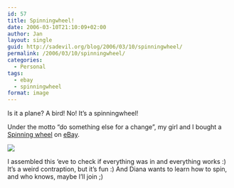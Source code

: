 ```yaml
---
id: 57
title: Spinningwheel!
date: 2006-03-10T21:10:09+02:00
author: Jan
layout: single
guid: http://sadevil.org/blog/2006/03/10/spinningwheel/
permalink: /2006/03/10/spinningwheel/
categories:
  - Personal
tags:
  - ebay
  - spinningwheel
format: image
---
```

Is it a plane? A bird! No! It&#8217;s a spinningwheel!

Under the motto &#8220;do something else for a change&#8221;, my girl and I bought a <a href="https://sadevil.org/piwigo/index.php/category/92-spinning" target="_blank">Spinning wheel</a> on <a href="http://cgi.benl.ebay.be/ws/eBayISAPI.dll?ViewItem&rd=1&item=8264090330&ssPageName=STRK:MEWN:IT" target="_blank">eBay</a>.

![]("/assets/images/2006/03/small_IMG_1595-sm.jpg) 

I assembled this &#8216;eve to check if everything was in and everything works :) It&#8217;s a weird contraption, but it&#8217;s fun :) And Diana wants to learn how to spin, and who knows, maybe I&#8217;ll join ;)
